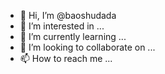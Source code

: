 - 👋 Hi, I’m @baoshudada
- 👀 I’m interested in ...
- 🌱 I’m currently learning ...
- 💞️ I’m looking to collaborate on ...
- 📫 How to reach me ...

<!---
baoshudada/baoshudada is a ✨ special ✨ repository because its `README.md` (this file) appears on your GitHub profile.
You can click the Preview link to take a look at your changes.
--->
